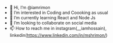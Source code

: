 - 👋 Hi, I’m @iamrimon
- 👀 I’m interested in Coding and Coooking as usual 
- 🌱 I’m currently learning React  and Node Js 
- 💞️ I’m looking to collaborate on social media 
- 📫 How to reach me in instagram(__iamhossain), linkedin(https://www.linkedin.com/in/mshrimon/)



<!---
iamrimon/iamrimon is a ✨ special ✨ repository because its `README.md` (this file) appears on your GitHub profile.
You can click the Preview link to take a look at your changes.
--->
